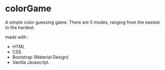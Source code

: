 # colorGame
A simple color guessing game. There are 5 modes, ranging from the easiest to the hardest.

made with :
- HTML
- CSS
- Bootstrap (Material Design)
- Vanilla Javascript.